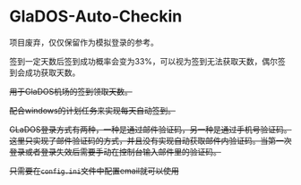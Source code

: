 # GlaDOS-Auto-Checkin

项目废弃，仅仅保留作为模拟登录的参考。

签到一定天数后签到成功概率会变为33%，可以视为签到无法获取天数，偶尔签到会成功获取天数。

~~用于GlaDOS机场的签到领取天数。~~

~~配合windows的计划任务来实现每天自动签到。~~

~~GLaDOS登录方式有两种，一种是通过邮件验证码，另一种是通过手机号验证码。这里只实现了邮件验证码的方式，并且没有实现自动获取邮件内验证码。当第一次登录或者登录失效后需要手动在控制台输入邮件里的验证码。~~

~~只需要在`config.ini`文件中配置email就可以使用~~
